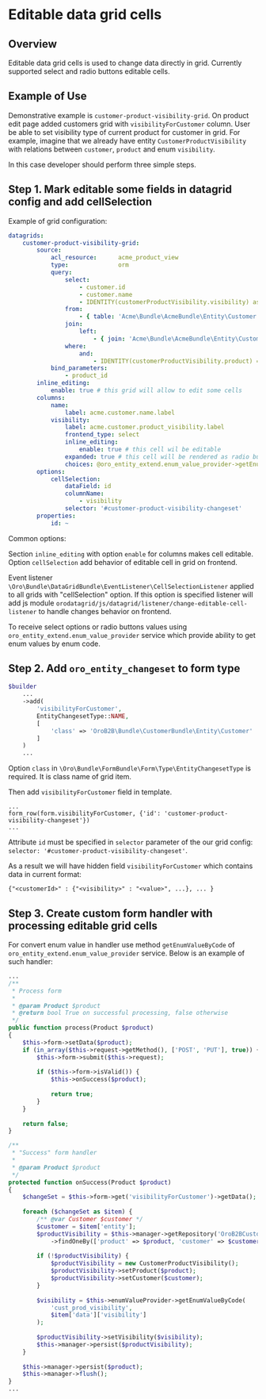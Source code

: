Editable data grid cells
========================

## Overview

Editable data grid cells is used to change data directly in grid. Currently supported select and radio buttons editable cells.

## Example of Use

Demonstrative example is ``customer-product-visibility-grid``. On product edit page added customers grid with ``visibilityForCustomer`` column.
User be able to set visibility type of current product for customer in grid.
For example, imagine that we already have entity  ``CustomerProductVisibility`` with relations between ``customer``, ``product`` and enum ``visibility``.

In this case developer should perform three simple steps.

Step 1. Mark editable some fields in datagrid config and add cellSelection
--------------------------------------------------------------------------

Example of grid configuration:
``` yml
datagrids:
    customer-product-visibility-grid:
        source:
            acl_resource:      acme_product_view
            type:              orm
            query:
                select:
                    - customer.id
                    - customer.name
                    - IDENTITY(customerProductVisibility.visibility) as visibility
                from:
                    - { table: 'Acme\Bundle\AcmeBundle\Entity\Customer', alias: customer }
                join:
                    left:
                        - { join: 'Acme\Bundle\AcmeBundle\Entity\CustomerProductVisibility', alias: customerProductVisibility, conditionType: WITH, condition: 'customerProductVisibility.customer = customer' }
                where:
                    and:
                        - IDENTITY(customerProductVisibility.product) = :product_id
            bind_parameters:
                - product_id
        inline_editing:
            enable: true # this grid will allow to edit some cells
        columns:
            name:
                label: acme.customer.name.label
            visibility:
                label: acme.customer.product_visibility.label
                frontend_type: select
                inline_editing:
                    enable: true # this cell wil be editable
                expanded: true # this cell will be rendered as radio buttons
                choices: @oro_entity_extend.enum_value_provider->getEnumChoicesByCode('cust_prod_visibility')
        options:
            cellSelection:
                dataField: id
                columnName:
                    - visibility
                selector: '#customer-product-visibility-changeset'
        properties:
            id: ~
```
Common options:

Section ``inline_editing`` with option ``enable`` for columns makes cell editable.
Option ``cellSelection`` add behavior of editable cell in grid on frontend.

Event listener ``\Oro\Bundle\DataGridBundle\EventListener\CellSelectionListener`` applied to all grids with "cellSelection" option.
If this option is specified listener will add js module ``orodatagrid/js/datagrid/listener/change-editable-cell-listener`` to handle changes behavior on frontend.

To receive select options or radio buttons values using ``oro_entity_extend.enum_value_provider`` service which provide ability to get enum values by enum code.

Step 2. Add ``oro_entity_changeset`` to form type
-------------------------------------------------

```php
$builder
    ... 
    ->add(
        'visibilityForCustomer',
        EntityChangesetType::NAME,
        [
            'class' => 'OroB2B\Bundle\CustomerBundle\Entity\Customer'
        ]
    )
    ...
```

Option ``class`` in ``\Oro\Bundle\FormBundle\Form\Type\EntityChangesetType`` is required. It is class name of grid item.

Then add ``visibilityForCustomer`` field in template.
``` twig
...
form_row(form.visibilityForCustomer, {'id': 'customer-product-visibility-changeset'})
...
```

Attribute ``id`` must be specified in ``selector`` parameter of the our grid config: ``selector: '#customer-product-visibility-changeset'``.

As a result we will have hidden field ``visibilityForCustomer`` which contains data in current format:
```
{"<customerId>" : {"<visibility>" : "<value>", ...}, ... }
```

Step 3. Create custom form handler with processing editable grid cells
----------------------------------------------------------------------
For convert enum value in handler use method ``getEnumValueByCode`` of ``oro_entity_extend.enum_value_provider`` service.
Below is an example of such handler:
```php
...
/**
 * Process form
 *
 * @param Product $product
 * @return bool True on successful processing, false otherwise
 */
public function process(Product $product)
{
    $this->form->setData($product);
    if (in_array($this->request->getMethod(), ['POST', 'PUT'], true)) {
        $this->form->submit($this->request);
        
        if ($this->form->isValid()) {
            $this->onSuccess($product);
            
            return true;
        }
    }
    
    return false;
}

/**
 * "Success" form handler
 *
 * @param Product $product
 */
protected function onSuccess(Product $product)
{
    $changeSet = $this->form->get('visibilityForCustomer')->getData();
    
    foreach ($changeSet as $item) {
        /** @var Customer $customer */
        $customer = $item['entity'];
        $productVisibility = $this->manager->getRepository('OroB2BCustomerBundle:CustomerProductVisibility')
            ->findOneBy(['product' => $product, 'customer' => $customer]);
            
        if (!$productVisibility) {
            $productVisibility = new CustomerProductVisibility();
            $productVisibility->setProduct($product);
            $productVisibility->setCustomer($customer);
        }
        
        $visibility = $this->enumValueProvider->getEnumValueByCode(
            'cust_prod_visibility',
            $item['data']['visibility']
        );
        
        $productVisibility->setVisibility($visibility);
        $this->manager->persist($productVisibility);
    }
    
    $this->manager->persist($product);
    $this->manager->flush();
}
...
```
